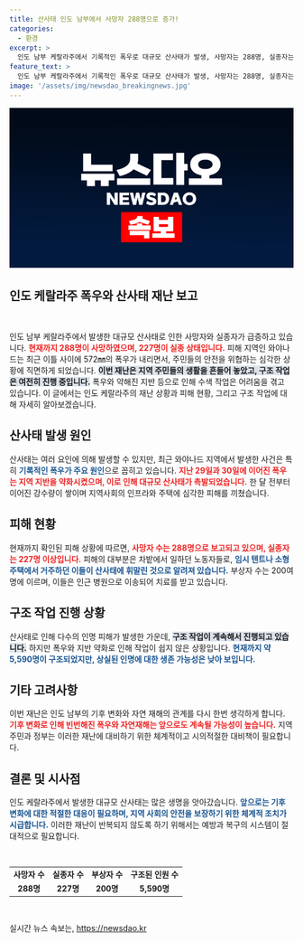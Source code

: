 ```yaml
---
title: 산사태 인도 남부에서 사망자 288명으로 증가!
categories:
  - 환경
excerpt: >
  인도 남부 케랄라주에서 기록적인 폭우로 대규모 산사태가 발생, 사망자는 288명, 실종자는 227명을 넘겼습니다. 차밭에서 일하던 노동자들이 가장 큰 피해를 입었고, 구조 작업이 이어지는 가운데 피해 규모는 더욱 확대될 것으로 보입니다.
feature_text: >
  인도 남부 케랄라주에서 기록적인 폭우로 대규모 산사태가 발생, 사망자는 288명, 실종자는 227명을 넘겼습니다. 차밭에서 일하던 노동자들이 가장 큰 피해를 입었고, 구조 작업이 이어지는 가운데 피해 규모는 더욱 확대될 것으로 보입니다.
image: '/assets/img/newsdao_breakingnews.jpg'
---
```


<p><img src="/assets/img/newsdao_breakingnews.jpg" alt="bookingtag 속보" /></p>

<h2 data-ke-size="size26">인도 케랄라주 폭우와 산사태 재난 보고</h2>

<p data-ke-size="size16">&nbsp;</p>

<p>인도 남부 케랄라주에서 발생한 대규모 산사태로 인한 사망자와 실종자가 급증하고 있습니다. <b><span style="color: #ee2323;">현재까지 288명이 사망하였으며, 227명이 실종 상태입니다.</span></b> 피해 지역인 와야나드는 최근 이틀 사이에 572㎜의 폭우가 내리면서, 주민들의 안전을 위협하는 심각한 상황에 직면하게 되었습니다. <b><span style="background-color: #21538527;">이번 재난은 지역 주민들의 생활을 흔들어 놓았고, 구조 작업은 여전히 진행 중입니다.</span></b> 폭우와 약해진 지반 등으로 인해 수색 작업은 어려움을 겪고 있습니다. 이 글에서는 인도 케랄라주의 재난 상황과 피해 현황, 그리고 구조 작업에 대해 자세히 알아보겠습니다.</p>

<h2 data-ke-size="size26">산사태 발생 원인</h2>

<p>산사태는 여러 요인에 의해 발생할 수 있지만, 최근 와야나드 지역에서 발생한 사건은 특히 <b><span style="color: #1a5490;">기록적인 폭우가 주요 원인</span></b>으로 꼽히고 있습니다. <b><span style="color: #ee2323;">지난 29일과 30일에 이어진 폭우는 지역 지반을 약화시켰으며, 이로 인해 대규모 산사태가 촉발되었습니다.</span></b> 한 달 전부터 이어진 강수량이 쌓이며 지역사회의 인프라와 주택에 심각한 피해를 끼쳤습니다.</p>

<h2 data-ke-size="size26">피해 현황</h2>

<p>현재까지 확인된 피해 상황에 따르면, <b><span style="color: #ee2323;">사망자 수는 288명으로 보고되고 있으며, 실종자는 227명 이상입니다.</span></b> 피해의 대부분은 차밭에서 일하던 노동자들로, <b><span style="color: #1a5490;">임시 텐트나 소형 주택에서 거주하던 이들이 산사태에 휘말린 것으로 알려져 있습니다.</span></b> 부상자 수는 200여 명에 이르며, 이들은 인근 병원으로 이송되어 치료를 받고 있습니다.</p>

<h2 data-ke-size="size26">구조 작업 진행 상황</h2>

<p>산사태로 인해 다수의 인명 피해가 발생한 가운데, <b><span style="background-color: #21538527;">구조 작업이 계속해서 진행되고 있습니다.</span></b> 하지만 폭우와 지반 약화로 인해 작업이 쉽지 않은 상황입니다. <b><span style="color: #1a5490;">현재까지 약 5,590명이 구조되었지만, 상실된 인명에 대한 생존 가능성은 낮아 보입니다.</span></b></p>

<h2 data-ke-size="size26">기타 고려사항</h2>

<p>이번 재난은 인도 남부의 기후 변화와 자연 재해의 관계를 다시 한번 생각하게 합니다. <b><span style="color: #ee2323;">기후 변화로 인해 빈번해진 폭우와 자연재해는 앞으로도 계속될 가능성이 높습니다.</span></b> 지역 주민과 정부는 이러한 재난에 대비하기 위한 체계적이고 시의적절한 대비책이 필요합니다.</p>

<h2 data-ke-size="size26">결론 및 시사점</h2>

<p>인도 케랄라주에서 발생한 대규모 산사태는 많은 생명을 앗아갔습니다. <b><span style="color: #1a5490;">앞으로는 기후 변화에 대한 적절한 대응이 필요하며, 지역 사회의 안전을 보장하기 위한 체계적 조치가 시급합니다.</span></b> 이러한 재난이 반복되지 않도록 하기 위해서는 예방과 복구의 시스템이 절대적으로 필요합니다.</p>

<p data-ke-size="size16">&nbsp;</p>

<table style="border-collapse: collapse; width: 100%;">
<tr>
<td style="font-weight: bold; text-align: center;">사망자 수</td>
<td style="font-weight: bold; text-align: center;">실종자 수</td>
<td style="font-weight: bold; text-align: center;">부상자 수</td>
<td style="font-weight: bold; text-align: center;">구조된 인원 수</td>
</tr>
<tr>
<td style="text-align: center; height: 17px;"><b>288명</b></td>
<td style="text-align: center; height: 17px;"><b>227명</b></td>
<td style="text-align: center; height: 17px;"><b>200명</b></td>
<td style="text-align: center; height: 17px;"><b>5,590명</b></td>
</tr>
</table>

<p data-ke-size="size16">&nbsp;</p>
실시간 뉴스 속보는, <a href="https://newsdao.kr" rel="dofollow">https://newsdao.kr</a>


